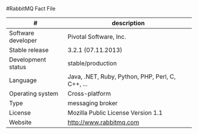 #RabbitMQ Fact File 

| #                  | description                                                           |
| ------------------ | --------------------------------------------------------------------- |
| Software developer | Pivotal Software, Inc.                                                |
| Stable release     | 3.2.1 (07.11.2013)                                                    |
| Development status | stable/production													 |
| Language           | Java, .NET, Ruby, Python, PHP, Perl, C, C++, ...						 |
| Operating system   | Cross-platform														 |
| Type               | messaging broker														 |
| License            | Mozilla Public License Version 1.1				                     |
| Website			 | http://www.rabbitmq.com



